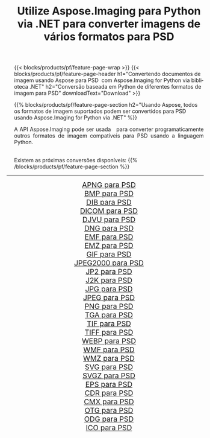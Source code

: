 ﻿---
title: Utilize Aspose.Imaging para Python via .NET para converter imagens de vários formatos para PSD 
weight: 3920
url: /pt/python-net/conversion/to/psd 
lang: pt
langdirlevel: 2
locales: zh-hans,ja,it,ru,de,es,fr,nl,id,lt,pl,pt,vi,tr,ko,zh-hant,ar,hi,th,sv,cs,uk,he
description: Você pode usar Aspose.Imaging para Python via biblioteca .NET para converter de uma variedade de formatos para PSD
---

{{< blocks/products/pf/feature-page-wrap >}}
{{< blocks/products/pf/feature-page-header h1="Convertendo documentos de imagem usando Aspose para PSD  com Aspose.Imaging for Python via biblioteca .NET" h2="Conversão baseada em Python de diferentes formatos de imagem para PSD" downloadText="Download" >}}


{{% blocks/products/pf/feature-page-section  h2="Usando Aspose, todos os formatos de imagem suportados podem ser convertidos para PSD usando Aspose.Imaging for Python via .NET" %}}
<p align=justify>A API Aspose.Imaging pode ser usada   para converter programaticamente outros formatos de imagem compatíveis para PSD usando a linguagem Python.</p>
<br/>
Existem as próximas conversões disponíveis:
{{% /blocks/products/pf/feature-page-section %}}
<div class="container-fluid productfamilypage bg-gray">
    <div class="convertypes bg-gray agp-content section">
        <div class="container">
		<hr style="margin-left:-20px;"/>
		<div class="row other-converters" style="gap: 10px;font-size: 19px;text-align:center;">
		    <div class='col-md-2 other-converter remove-lp remove-rp'><a href="/imaging/pt/python-net/conversion/apng-to-psd" style="padding:15px;">APNG para PSD</a></div>
<div class='col-md-2 other-converter remove-lp remove-rp'><a href="/imaging/pt/python-net/conversion/bmp-to-psd" style="padding:15px;">BMP para PSD</a></div>
<div class='col-md-2 other-converter remove-lp remove-rp'><a href="/imaging/pt/python-net/conversion/dib-to-psd" style="padding:15px;">DIB para PSD</a></div>
<div class='col-md-2 other-converter remove-lp remove-rp'><a href="/imaging/pt/python-net/conversion/dicom-to-psd" style="padding:15px;">DICOM para PSD</a></div>
<div class='col-md-2 other-converter remove-lp remove-rp'><a href="/imaging/pt/python-net/conversion/djvu-to-psd" style="padding:15px;">DJVU para PSD</a></div>
<div class='col-md-2 other-converter remove-lp remove-rp'><a href="/imaging/pt/python-net/conversion/dng-to-psd" style="padding:15px;">DNG para PSD</a></div>
<div class='col-md-2 other-converter remove-lp remove-rp'><a href="/imaging/pt/python-net/conversion/emf-to-psd" style="padding:15px;">EMF para PSD</a></div>
<div class='col-md-2 other-converter remove-lp remove-rp'><a href="/imaging/pt/python-net/conversion/emz-to-psd" style="padding:15px;">EMZ para PSD</a></div>
<div class='col-md-2 other-converter remove-lp remove-rp'><a href="/imaging/pt/python-net/conversion/gif-to-psd" style="padding:15px;">GIF para PSD</a></div>
<div class='col-md-2 other-converter remove-lp remove-rp'><a href="/imaging/pt/python-net/conversion/jpeg2000-to-psd" style="padding:15px;">JPEG2000 para PSD</a></div>
<div class='col-md-2 other-converter remove-lp remove-rp'><a href="/imaging/pt/python-net/conversion/jp2-to-psd" style="padding:15px;">JP2 para PSD</a></div>
<div class='col-md-2 other-converter remove-lp remove-rp'><a href="/imaging/pt/python-net/conversion/j2k-to-psd" style="padding:15px;">J2K para PSD</a></div>
<div class='col-md-2 other-converter remove-lp remove-rp'><a href="/imaging/pt/python-net/conversion/jpg-to-psd" style="padding:15px;">JPG para PSD</a></div>
<div class='col-md-2 other-converter remove-lp remove-rp'><a href="/imaging/pt/python-net/conversion/jpeg-to-psd" style="padding:15px;">JPEG para PSD</a></div>
<div class='col-md-2 other-converter remove-lp remove-rp'><a href="/imaging/pt/python-net/conversion/png-to-psd" style="padding:15px;">PNG para PSD</a></div>
<div class='col-md-2 other-converter remove-lp remove-rp'><a href="/imaging/pt/python-net/conversion/tga-to-psd" style="padding:15px;">TGA para PSD</a></div>
<div class='col-md-2 other-converter remove-lp remove-rp'><a href="/imaging/pt/python-net/conversion/tif-to-psd" style="padding:15px;">TIF para PSD</a></div>
<div class='col-md-2 other-converter remove-lp remove-rp'><a href="/imaging/pt/python-net/conversion/tiff-to-psd" style="padding:15px;">TIFF para PSD</a></div>
<div class='col-md-2 other-converter remove-lp remove-rp'><a href="/imaging/pt/python-net/conversion/webp-to-psd" style="padding:15px;">WEBP para PSD</a></div>
<div class='col-md-2 other-converter remove-lp remove-rp'><a href="/imaging/pt/python-net/conversion/wmf-to-psd" style="padding:15px;">WMF para PSD</a></div>
<div class='col-md-2 other-converter remove-lp remove-rp'><a href="/imaging/pt/python-net/conversion/wmz-to-psd" style="padding:15px;">WMZ para PSD</a></div>
<div class='col-md-2 other-converter remove-lp remove-rp'><a href="/imaging/pt/python-net/conversion/svg-to-psd" style="padding:15px;">SVG para PSD</a></div>
<div class='col-md-2 other-converter remove-lp remove-rp'><a href="/imaging/pt/python-net/conversion/svgz-to-psd" style="padding:15px;">SVGZ para PSD</a></div>
<div class='col-md-2 other-converter remove-lp remove-rp'><a href="/imaging/pt/python-net/conversion/eps-to-psd" style="padding:15px;">EPS para PSD</a></div>
<div class='col-md-2 other-converter remove-lp remove-rp'><a href="/imaging/pt/python-net/conversion/cdr-to-psd" style="padding:15px;">CDR para PSD</a></div>
<div class='col-md-2 other-converter remove-lp remove-rp'><a href="/imaging/pt/python-net/conversion/cmx-to-psd" style="padding:15px;">CMX para PSD</a></div>
<div class='col-md-2 other-converter remove-lp remove-rp'><a href="/imaging/pt/python-net/conversion/otg-to-psd" style="padding:15px;">OTG para PSD</a></div>
<div class='col-md-2 other-converter remove-lp remove-rp'><a href="/imaging/pt/python-net/conversion/odg-to-psd" style="padding:15px;">ODG para PSD</a></div>
<div class='col-md-2 other-converter remove-lp remove-rp'><a href="/imaging/pt/python-net/conversion/ico-to-psd" style="padding:15px;">ICO para PSD</a></div>
                </div>
        </div>
    </div>
</div>
<br/>

